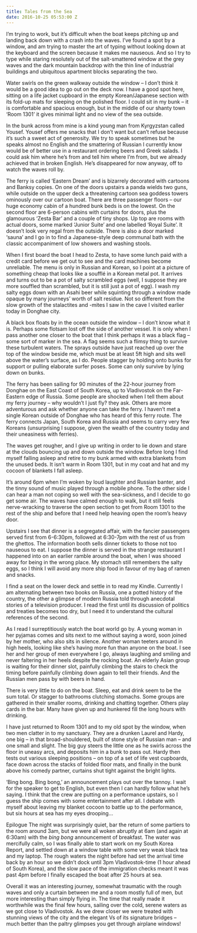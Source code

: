 ```yaml
---
title: Tales from the Sea
date: 2016-10-25 05:53:00 Z
---
```


I’m trying to work, but it’s difficult when the boat keeps pitching up and landing back down with a crash into the waves. I’ve found a spot by a window, and am trying to master the art of typing without looking down at the keyboard and the screen because it makes me nauseous. And so I try to type while staring resolutely out of the salt-smattered window at the grey waves and the dark mountain backdrop with the thin line of industrial buildings and ubiquitous apartment blocks separating the two. 

Water swirls on the green walkway outside the window – I don’t think it would be a good idea to go out on the deck now. I have a good spot here, sitting on a life jacket cupboard in the empty Korean/Japanese section with its fold-up mats for sleeping on the polished floor. I could sit in my bunk – it is comfortable and spacious enough, but in the middle of our shanty town ‘Room 1301’ it gives minimal light and no view of the sea outside. 

In the bunk across from mine is a kind young man from Kyrgyzstan called Yousef. Yousef offers me snacks that I don’t want but can’t refuse because it’s such a sweet act of generosity. We try to speak sometimes but he speaks almost no English and the smattering of Russian I currently know would be of better use in a restaurant ordering beers and Greek salads. I could ask him where he’s from and tell him where I’m from, but we already achieved that in broken English. He’s disappeared for now anyway, off to watch the waves roll by. 

The ferry is called ‘Eastern Dream’ and is bizarrely decorated with cartoons and Banksy copies. On one of the doors upstairs a panda wields two guns, while outside on the upper deck a threatening cartoon sea goddess towers ominously over our cartoon boat. There are three passenger floors – our huge economy cabin of a hundred bunk beds is on the lowest. On the second floor are 6-person cabins with curtains for doors, plus the glamourous ‘Zesta Bar’ and a couple of tiny shops. Up top are rooms with actual doors, some marked ‘Junior Suite’ and one labelled ‘Royal Suite’. It doesn’t look very regal from the outside. There is also a door marked ‘sauna’ and I go in to find a Japanese-style deep communal bath with the classic accompaniment of low showers and washing stools. 

When I first board the boat I head to Zesta, to have some lunch paid with a credit card before we get out to see and the card machines become unreliable. The menu is only in Russian and Korean, so I point at a picture of something cheap that looks like a soufflé in a Korean metal pot. It arrives and turns out to be a pot of salty scrambled eggs (well, I suppose they are more souffled than scrambled, but it is still just a pot of egg). I wash my salty eggs down with an Asahi beer while squinting through a window made opaque by many journeys’ worth of salt residue. Not so different from the slow growth of the stalactites and -mites I saw in the cave I visited earlier today in Donghae city.

A black box floats by in the ocean outside the window – I don’t know what it is. Perhaps some flotsam lost off the side of another vessel. It is only when I pass another one closer to the boat that I think perhaps it was a black flag – some sort of marker in the sea. A flag seems such a flimsy thing to survive these turbulent waters. The sprays outside have just reached up over the top of the window beside me, which must be at least 5ft high and sits well above the water’s surface, as I do. People stagger by holding onto bunks for support or pulling elaborate surfer poses. Some can only survive by lying down on bunks. 

The ferry has been sailing for 90 minutes of the 22-hour journey from Donghae on the East Coast of South Korea, up to Vladivostok on the Far-Eastern edge of Russia. Some people are shocked when I tell them about my ferry journey – why wouldn’t I just fly? they ask. Others are more adventurous and ask whether anyone can take the ferry. I haven’t met a single Korean outside of Donghae who has heard of this ferry route. The ferry connects Japan, South Korea and Russia and seems to carry very few Koreans (unsurprising I suppose, given the wealth of the country today and their uneasiness with ferries).

The waves get rougher, and I give up writing in order to lie down and stare at the clouds bouncing up and down outside the window. Before long I find myself falling asleep and retire to my bunk armed with extra blankets from the unused beds. It isn’t warm in Room 1301, but in my coat and hat and my cocoon of blankets I fall asleep. 

It’s around 6pm when I’m woken by loud laughter and Russian banter, and the tinny sound of music played through a mobile phone. To the other side I can hear a man not coping so well with the sea-sickness, and I decide to go get some air. The waves have calmed enough to walk, but it still feels nerve-wracking to traverse the open section to get from Room 1301 to the rest of the ship and before that I need help heaving open the room’s heavy door. 

Upstairs I see that dinner is a segregated affair, with the fancier passengers served first from 6-6:30pm, followed at 6:30-7pm with the rest of us from the ghettos. The information booth sells dinner tickets to those not too nauseous to eat. I suppose the dinner is served in the strange restaurant I happened into on an earlier ramble around the boat, when I was shooed away for being in the wrong place. My stomach still remembers the salty eggs, so I think I will avoid any more ship food in favour of my bag of ramen and snacks. 

I find a seat on the lower deck and settle in to read my Kindle. Currently I am alternating between two books on Russia, one a potted history of the country, the other a glimpse of modern Russia told through anecdotal stories of a television producer. I read the first until its discussion of politics and treaties becomes too dry, but I need it to understand the cultural references of the second. 

As I read I surreptitiously watch the boat world go by. A young woman in her pyjamas comes and sits next to me without saying a word, soon joined by her mother, who also sits in silence. Another woman teeters around in high heels, looking like she’s having more fun than anyone on the boat. I see her and her group of men everywhere I go, always laughing and smiling and never faltering in her heels despite the rocking boat. An elderly Asian group is waiting for their dinner slot, painfully climbing the stairs to check the timing before painfully climbing down again to tell their friends. And the Russian men pass by with beers in hand. 

There is very little to do on the boat. Sleep, eat and drink seem to be the sum total. Or stagger to bathrooms clutching stomachs. Some groups are gathered in their smaller rooms, drinking and chatting together. Others play cards in the bar. Many have given up and hunkered fill the long hours with drinking. 

I have just returned to Room 1301 and to my old spot by the window, when two men clatter in to my sanctuary. They are a drunken Laurel and Hardy, one big – in that broad-shouldered, built of stone style of Russian man – and one small and slight. The big guy steers the little one as he swirls across the floor in uneasy arcs, and deposits him in a bunk to pass out. Hardy then tests out various sleeping positions – on top of a set of life vest cupboards, face down across the stacks of folded floor mats, and finally in the bunk above his comedy partner, curtains shut tight against the bright lights. 

‘Bing bong. Bing bong,’ an announcement plays out over the tannoy. I wait for the speaker to get to English, but even then I can hardly follow what he’s saying. I think that the crew are putting on a performance upstairs, so I guess the ship comes with some entertainment after all. I debate with myself about leaving my blanket cocoon to battle up to the performance, but six hours at sea has my eyes drooping…


Epilogue
The night was surprisingly quiet, bar the return of some partiers to the room around 3am, but we were all woken abruptly at 6am (and again at 6:30am) with the *bing bong* announcement of breakfast. The water was mercifully calm, so I was finally able to start work on my South Korea Report, and settled down at a window table with some very weak black tea and my laptop. The rough waters the night before had set the arrival time back by an hour so we didn’t dock until 3pm Vladivostok-time (1 hour ahead of South Korea), and the slow pace of the immigration checks meant it was past 4pm before I finally escaped the boat after 25 hours at sea. 

Overall it was an interesting journey, somewhat traumatic with the rough waves and only a curtain between me and a room mostly full of men, but more interesting than simply flying in. The time that really made it worthwhile was the final few hours, sailing over the cold, serene waters as we got close to Vladivostok. As we drew closer we were treated with stunning views of the city and the elegant Vs of its signature bridges – much better than the paltry glimpses you get through airplane windows!
